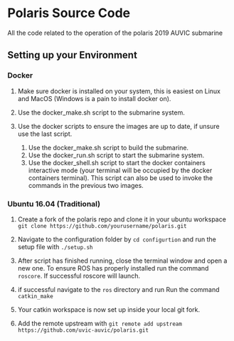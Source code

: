 # Polaris Source Code

All the code related to the operation of the polaris 2019 AUVIC submarine

## Setting up your Environment

### Docker

1. Make sure docker is installed on your system, this is easiest on Linux and MacOS (Windows is a pain to install docker on).

2. Use the docker_make.sh script to the submarine system.

3. Use the docker scripts to ensure the images are up to date, if unsure use the last script.
    1. Use the docker_make.sh script to build the submarine.
    2. Use the docker_run.sh script to start the submarine system.
    3. Use the docker_shell.sh script to start the docker containers interactive mode (your terminal will be occupied by the docker containers terminal). This script can also be used to invoke the commands in the previous two images.

### Ubuntu 16.04 (Traditional)

1. Create a fork of the polaris repo and clone it in your ubuntu workspace `git clone https://github.com/yourusername/polaris.git`

2. Navigate to the configuration folder by `cd configurtion` and run the setup file with `./setup.sh`

3. After script has finished running, close the terminal window and open a new one. To ensure ROS has properly installed run the command `roscore`. If successful roscore will launch.

4. if successful navigate to the `ros` directory and run Run the command `catkin_make`

5. Your catkin workspace is now set up inside your local git fork.

6. Add the remote upstream with `git remote add upstream https://github.com/uvic-auvic/polaris.git`
